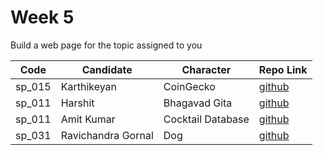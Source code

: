 # Week 5
Build a web page for the topic assigned to you

| Code | Candidate | Character| Repo Link |
| --------- | --------- | ---- | --- |
| sp_015 | Karthikeyan | CoinGecko | [github](https://github.com/karthikeyanranasthala/masai-week-5) |
| sp_011 | Harshit | Bhagavad Gita | [github](https://github.com/harshit860/masai-week-5) |
| sp_011 | Amit Kumar | Cocktail Database | [github](https://github.com/amit036/masai-week-5) |
| sp_031 | Ravichandra Gornal | Dog | [github](https://github.com/ravigornal/masai-week-5) |

